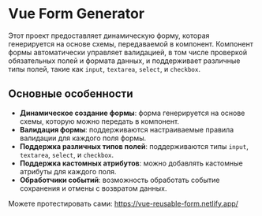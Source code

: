 # Vue Form Generator

Этот проект предоставляет динамическую форму, которая генерируется на основе схемы, передаваемой в компонент. Компонент формы автоматически управляет валидацией, в том числе проверкой обязательных полей и формата данных, и поддерживает различные типы полей, такие как `input`, `textarea`, `select`, и `checkbox`.

## Основные особенности

- **Динамическое создание формы**: форма генерируется на основе схемы, которую можно передать в компонент.
- **Валидация формы**: поддерживаются настраиваемые правила валидации для каждого поля формы.
- **Поддержка различных типов полей**: поддерживаются типы `input`, `textarea`, `select`, и `checkbox`.
- **Поддержка кастомных атрибутов**: можно добавлять кастомные атрибуты для каждого поля.
- **Обработчики событий**: возможность обработать событие сохранения и отмены с возвратом данных.

Можете протестировать сами: https://vue-reusable-form.netlify.app/
